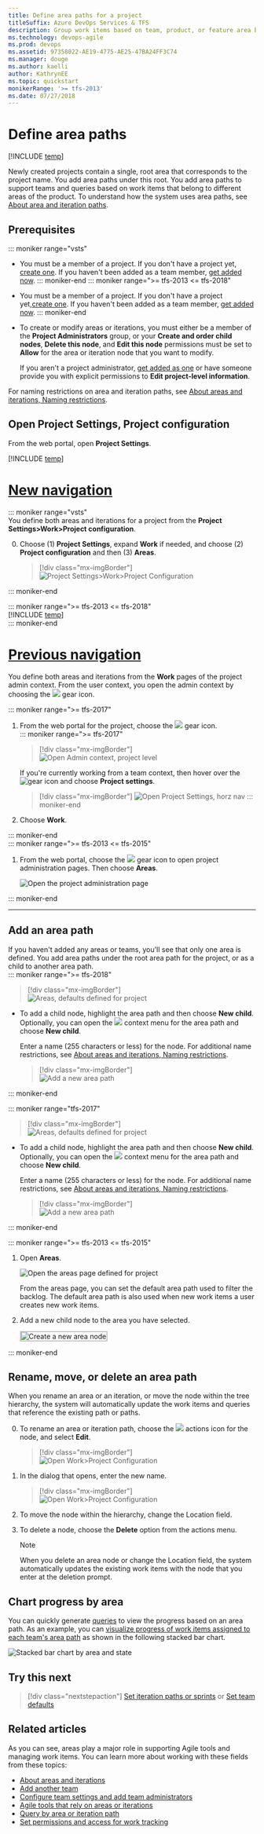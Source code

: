 ```yaml
---
title: Define area paths for a project
titleSuffix: Azure DevOps Services & TFS
description: Group work items based on team, product, or feature area by defining area paths for Azure DevOps Services or Team Foundation Server 
ms.technology: devops-agile
ms.prod: devops
ms.assetid: 97358022-AE19-4775-AE25-47BA24FF3C74
ms.manager: douge
ms.author: kaelliauthor: KathrynEE
ms.topic: quickstart
monikerRange: '>= tfs-2013'
ms.date: 07/27/2018
---
```



# Define area paths  

[!INCLUDE [temp](../../_shared/version-vsts-tfs-all-versions.md)]

Newly created projects contain a single, root area that corresponds to the project name. You add area paths under this root. You add area paths to support teams and queries based on work items that belong to different areas of the product. To understand how the system uses area paths, see [About area and iteration paths](about-areas-iterations.md). 

## Prerequisites
<a name="permissions"></a>
::: moniker range="vsts"
* You must be a member of a project. If you don't have a project yet, [create one](../projects/create-project.md). If you haven't been added as a team member, [get added now](../../accounts/add-account-users-assign-access-levels.md). 
::: moniker-end
::: moniker range=">= tfs-2013 <= tfs-2018"
* You must be a member of a project. If you don't have a project yet,[create one](../projects/create-project.md). If you haven't been added as a team member, [get added now](../security/add-users-team-project.md). 
::: moniker-end
* To create or modify areas or iterations, you must either be a member of the **Project Administrators** group, or your **Create and order child nodes**, **Delete this node**, and **Edit this node** permissions must be set to **Allow** for the area or iteration node that you want to modify.

	If you aren't a project administrator, [get added as one](../security/set-project-collection-level-permissions.md) or have someone provide you with explicit permissions to **Edit project-level information**.   

For naming restrictions on area and iteration paths, see [About areas and iterations, Naming restrictions](about-areas-iterations.md#name-restrictions).

<a id="open-admin-context">  </a>
<a id="admin-intro-team-services" /> 

## Open Project Settings, Project configuration    

From the web portal, open **Project Settings**.

[!INCLUDE [temp](../../_shared/new-navigation.md)]  


# [New navigation](#tab/new-nav)

::: moniker range="vsts"  
You define both areas and iterations for a project from the **Project Settings>Work>Project configuration**. 

0. Choose (1) **Project Settings**, expand **Work** if needed, and choose (2) **Project configuration** and then (3) **Areas**.   

	> [!div class="mx-imgBorder"]  
	> ![Project Settings>Work>Project Configuration](_img/areas/open-project-work-areas-settings-vert.png)   

::: moniker-end

::: moniker range=">= tfs-2013 <= tfs-2018"  
[!INCLUDE [temp](../../_shared/new-navigation-not-supported.md)]   
::: moniker-end

# [Previous navigation](#tab/previous-nav) 

You define both areas and iterations from the **Work** pages of the project admin context. From the user context, you open the admin context by choosing the ![](../../_img/icons/gear-icon.png) gear icon. 

<a id="admin-intro-team-services" /> 
::: moniker range=">= tfs-2017"  

1. From the web portal for the project, choose the ![](../../_img/icons/gear_icon.png) gear icon.   
	::: moniker range=">= tfs-2017"
	> [!div class="mx-imgBorder"]  
	> ![Open Admin context, project level](_img/areas/modify-areas-its-open-admin-context-ts.png)

	If you're currently working from a team context, then hover over the ![gear icon](../../_img/icons/gear_icon.png) and choose **Project settings**.  

	> [!div class="mx-imgBorder"]
	> ![Open Project Settings, horz nav](../../_shared/_img/settings/open-project-settings-horz.png)
	::: moniker-end  

2. Choose **Work**.  

::: moniker-end   
<a id="admin-intro-tfs-2015" />
::: moniker range=">= tfs-2013 <= tfs-2015"  

1. From the web portal, choose the ![](../../_img/icons/gear_icon.png) gear icon to open project administration pages. Then choose **Areas**. 

	![Open the project administration page](../../_shared/_img/settings/open-project-settings-tfs-2015.png)

::: moniker-end

---

<a id="add-areas-team-services">   </a>
<a id="tfs-15-area-paths" />
## Add an area path 

If you haven't added any areas or teams, you'll see that only one area is defined. You add area paths under the root area path for the project, or as a child to another area path.  
::: moniker range=">= tfs-2018"  
> [!div class="mx-imgBorder"]  
> ![Areas, defaults defined for project](_img/areas/modify-areas-its-areas-ts.png)

* To add a child node, highlight the area path and then choose **New child**. Optionally, you can open the ![](../../_img/icons/actions-icon.png) context menu for the area path and choose **New child**.   

	Enter a name (255 characters or less) for the node. For additional name restrictions, see [About areas and iterations, Naming restrictions](about-areas-iterations.md#naming-restrictions). 

	> [!div class="mx-imgBorder"]  
	> ![Add a new area path](_img/areas/new-area-vert.png) 

::: moniker-end

::: moniker range="tfs-2017"  
> [!div class="mx-imgBorder"]  
> ![Areas, defaults defined for project](_img/areas/modify-areas-its-areas-ts.png)

* To add a child node, highlight the area path and then choose **New child**. Optionally, you can open the ![](../../_img/icons/actions-icon.png) context menu for the area path and choose **New child**.   

	Enter a name (255 characters or less) for the node. For additional name restrictions, see [About areas and iterations, Naming restrictions](about-areas-iterations.md#naming-restrictions). 

	> [!div class="mx-imgBorder"]  
	> ![Add a new area path](_img/areas/m-areas-add-area-path.png) 

::: moniker-end

::: moniker range=">= tfs-2013 <= tfs-2015"  

1. Open **Areas**.  

	![Open the areas page defined for project](_img/areas/ALM_CW_OpenAreas.png)

	From the areas page, you can set the default area path used to filter the backlog. The default area path is also used when new work items a user creates new work items. 

2. Add a new child node to the area you have selected.</p>

	<img src="_img/areas/ALM_CW_CreateArea.png" alt="Create a new area node" style="border: 2px solid #C3C3C3;" />
 
::: moniker-end
 

<a name="rename-delete"></a>
## Rename, move, or delete an area path

When you rename an area or an iteration, or move the node within the tree hierarchy, the system will automatically update the work items and queries that reference the existing path or paths.  

0. To rename an area or iteration path, choose the ![](../../_img/icons/actions-icon.png) actions icon for the node, and select **Edit**.  

	> [!div class="mx-imgBorder"]  
	> ![Open Work>Project Configuration](_img/areas/edit-area-rename.png)  

0. In the dialog that opens, enter the new name. 

	> [!div class="mx-imgBorder"]  
	> ![Open Work>Project Configuration](_img/areas/edit-area-rename-dialog.png)

0.  To move the node within the hierarchy, change the Location field. 

0. To delete a node, choose the **Delete** option from the actions menu. 

	> [!NOTE]   
	> When you delete an area node or change the Location field, the system automatically updates the existing work items with the node that you enter at the deletion prompt. 

## Chart progress by area 

You can quickly generate [queries](../../boards/queries/using-queries.md) to view the progress based on an area path. As an example, you can [visualize progress of work items assigned to each team's area path](../../report/dashboards/charts.md) as shown in the following stacked bar chart.  

![Stacked bar chart by area and state](_img/areas/stacked-bar-chart.png)

## Try this next
> [!div class="nextstepaction"]
> [Set iteration paths or sprints](set-iteration-paths-sprints.md) or [Set team defaults](set-team-defaults.md)  

## Related articles 
As you can see, areas play a major role in supporting Agile tools and managing work items. You can learn more about working with these fields from these topics: 

*	[About areas and iterations](about-areas-iterations.md)  
*	[Add another team](../../organizations/settings/add-teams.md)  
*	[Configure team settings and add team administrators](configure-team-settings.md)   
*	[Agile tools that rely on areas or iterations](about-teams-and-settings.md)
*	[Query by area or iteration path](../../boards/queries/query-by-area-iteration-path.md)  
*	 [Set permissions and access for work tracking](../security/set-permissions-access-work-tracking.md)



